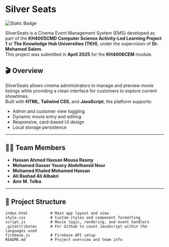 # Silver Seats  
![Static Badge](https://img.shields.io/badge/Integrative%20Project%20-%20KH4006CEM-blue)

SilverSeats is a Cinema Event Management System (EMS) developed as part of the **KH4005CMD Computer Science Activity-Led Learning Project 1** at **The Knowledge Hub Universities (TKH)**, under the supervision of **Dr. Mohamed Salem**.  
This project was submitted in **April 2025** for the **KH4006CEM** module.

## 🎬 Overview

SilverSeats allows cinema administrators to manage and preview movie listings while providing a clean interface for customers to explore current showtimes.  
Built with **HTML**, **Tailwind CSS**, and **JavaScript**, the platform supports:
- Admin and customer view toggling
- Dynamic movie entry and editing
- Responsive, card-based UI design
- Local storage persistence

---

## 👨‍💻 Team Members

- **Hassan Ahmed Hassan Mousa Rasmy**  
- **Mohamed Gasser Yousry Abdelhamid Nour**  
- **Mohamed Khaled Mohamed Hassan**  
- **Ali Rashad Ali Albakri**
- **Amr M. Tolba**

---

## 📂 Project Structure

```
index.html          # Main app layout and view
style.css           # Custom styles and component formatting
script.js           # Movie logic, rendering, and event handlers
.gitattributes      # For Github to count JavaScript within the languages used
firebase.js         # Firebase API setup
README.md           # Project overview and team info
```